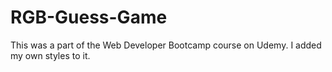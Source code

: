 # RGB-Guess-Game
This was a part of the Web Developer Bootcamp course on Udemy. I added my own styles to it.
